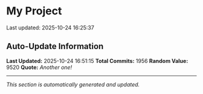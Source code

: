 # My Project


Last updated: 2025-10-24 16:25:37











































































































































































































































































































































































































































































































































































































































































































































































































































































































































































































































































































































































































































































































































































































































































































































































































































































































































































































































































































































































































































































































































































































































































































































































































































## Auto-Update Information

**Last Updated:** 2025-10-24 16:51:15
**Total Commits:** 1956
**Random Value:** 9520
**Quote:** _Another one!_

---
_This section is automatically generated and updated._
